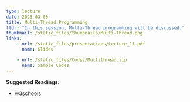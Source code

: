 ```yaml
---
type: lecture
date: 2023-03-05
title: Multi-Thread Programming
tldr: "In this session, Multi-Thread programming will be discussed."
thumbnail: /static_files/thumbnails/Multi-Thread.png
links: 
    - url: /static_files/presentations/Lecture_11.pdf
      name: Slides

    - url: /static_files/Codes/Multithread.zip
      name: Sample Codes
---
```

**Suggested Readings:**
- [w3schools](https://www.w3schools.com/java/default.asp)


